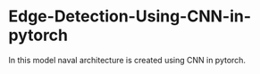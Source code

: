 # Edge-Detection-Using-CNN-in-pytorch
In this model naval architecture is created using CNN in pytorch.
